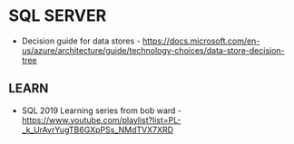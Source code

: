 # SQL SERVER

* Decision guide for data stores - https://docs.microsoft.com/en-us/azure/architecture/guide/technology-choices/data-store-decision-tree

## LEARN

* SQL 2019 Learning series from bob ward - https://www.youtube.com/playlist?list=PL-_k_UrAvrYugTB6GXpPSs_NMdTVX7XRD
